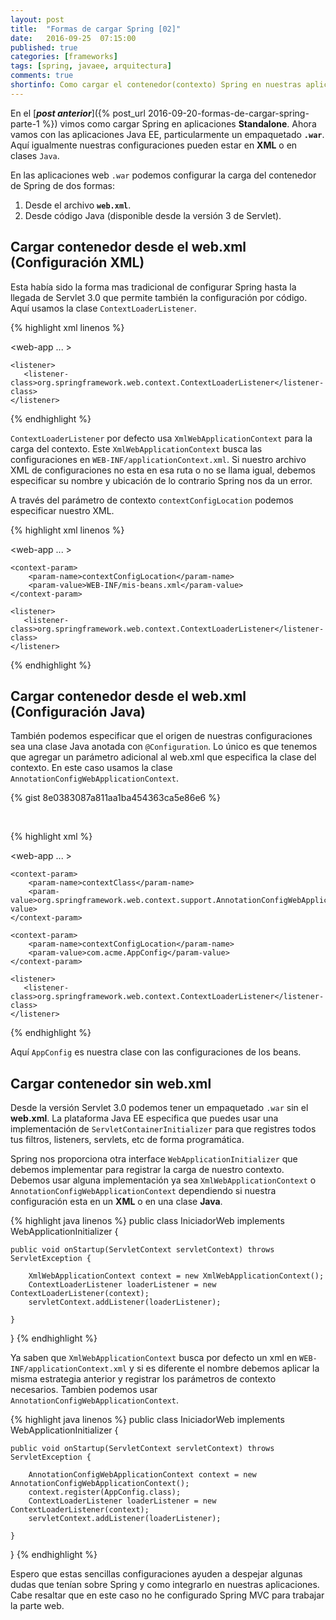```yaml
---
layout: post
title:  "Formas de cargar Spring [02]"
date:   2016-09-25  07:15:00
published: true
categories: [frameworks]
tags: [spring, javaee, arquitectura]
comments: true
shortinfo: Como cargar el contenedor(contexto) Spring en nuestras aplicaciones. Parte 2.
---
```


En el [_**post anterior**_]({% post_url 2016-09-20-formas-de-cargar-spring-parte-1 %}) vimos como cargar Spring en aplicaciones
**Standalone**. Ahora vamos con las aplicaciones Java EE, particularmente un empaquetado **`.war`**. Aquí igualmente nuestras
configuraciones pueden estar en **XML** o en clases `Java`.

En las aplicaciones web `.war` podemos configurar la carga del contenedor de Spring de dos formas:

1. Desde el archivo **`web.xml`**.
2. Desde código Java (disponible desde la versión 3 de Servlet).


## Cargar contenedor desde el web.xml (Configuración XML)
Esta había sido la forma mas tradicional de configurar Spring hasta la llegada de Servlet 3.0 que permite también la configuración
por código. Aquí usamos la clase `ContextLoaderListener`.


{% highlight xml linenos %}
<?xml version="1.0" encoding="UTF-8"?>
<web-app ... >

    <listener>
       <listener-class>org.springframework.web.context.ContextLoaderListener</listener-class>
    </listener>

</web-app>
{% endhighlight %}<br/>

`ContextLoaderListener` por defecto usa `XmlWebApplicationContext` para la carga del contexto. Este `XmlWebApplicationContext`
busca las configuraciones en `WEB-INF/applicationContext.xml`. Si nuestro archivo XML de configuraciones no esta en esa ruta
o no se llama igual, debemos especificar su nombre y ubicación de lo contrario Spring nos da un error.

A través del parámetro de contexto `contextConfigLocation` podemos especificar nuestro XML.

{% highlight xml linenos %}
<?xml version="1.0" encoding="UTF-8"?>
<web-app ... >

    <context-param>
        <param-name>contextConfigLocation</param-name>
        <param-value>WEB-INF/mis-beans.xml</param-value>
    </context-param>

    <listener>
       <listener-class>org.springframework.web.context.ContextLoaderListener</listener-class>
    </listener>

</web-app>
{% endhighlight %}<br/>


## Cargar contenedor desde el web.xml (Configuración Java)
También podemos especificar que el origen de nuestras configuraciones sea una clase Java anotada con `@Configuration`.
Lo único es que tenemos que agregar un parámetro adicional al web.xml que especifica la clase del contexto. En este caso
usamos la clase `AnnotationConfigWebApplicationContext`.

{% gist 8e0383087a811aa1ba454363ca5e86e6 %}

<br/>

{% highlight xml %}
<?xml version="1.0" encoding="UTF-8"?>
<web-app ... >

    <context-param>
        <param-name>contextClass</param-name>
        <param-value>org.springframework.web.context.support.AnnotationConfigWebApplicationContext</param-value>
    </context-param>

    <context-param>
        <param-name>contextConfigLocation</param-name>
        <param-value>com.acme.AppConfig</param-value>
    </context-param>

    <listener>
       <listener-class>org.springframework.web.context.ContextLoaderListener</listener-class>
    </listener>

</web-app>
{% endhighlight %}<br/>

Aquí `AppConfig` es nuestra clase con las configuraciones de los beans.


## Cargar contenedor sin web.xml
Desde la versión Servlet 3.0 podemos tener un empaquetado `.war` sin el **web.xml**. La plataforma Java EE especifica que puedes
usar una implementación de `ServletContainerInitializer` para que registres todos tus filtros, listeners, servlets, etc de forma
programática.

Spring nos proporciona otra interface `WebApplicationInitializer` que debemos implementar para registrar la carga de nuestro
contexto. Debemos usar alguna implementación ya sea `XmlWebApplicationContext` o `AnnotationConfigWebApplicationContext` dependiendo
si nuestra configuración esta en un **XML** o en una clase **Java**.

{% highlight java linenos %}
public class IniciadorWeb implements WebApplicationInitializer {

    public void onStartup(ServletContext servletContext) throws ServletException {

        XmlWebApplicationContext context = new XmlWebApplicationContext();
        ContextLoaderListener loaderListener = new ContextLoaderListener(context);
        servletContext.addListener(loaderListener);

    }
}
{% endhighlight %}<br/>

Ya saben que `XmlWebApplicationContext` busca por defecto un xml en `WEB-INF/applicationContext.xml` y si es diferente el nombre
debemos aplicar la misma estrategia anterior y registrar los parámetros de contexto necesarios. Tambien podemos usar
`AnnotationConfigWebApplicationContext`.

{% highlight java linenos %}
public class IniciadorWeb implements WebApplicationInitializer {

    public void onStartup(ServletContext servletContext) throws ServletException {

        AnnotationConfigWebApplicationContext context = new AnnotationConfigWebApplicationContext();
        context.register(AppConfig.class);
        ContextLoaderListener loaderListener = new ContextLoaderListener(context);
        servletContext.addListener(loaderListener);

    }
}
{% endhighlight %}<br/>


Espero que estas sencillas configuraciones ayuden a despejar algunas dudas que tenían sobre Spring y como integrarlo en nuestras aplicaciones.
Cabe resaltar que en este caso no he configurado Spring MVC para trabajar la parte web.


